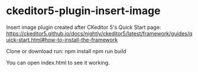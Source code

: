 # ckeditor5-plugin-insert-image
Insert image plugin created after CKeditor 5's Quick Start page:
https://ckeditor5.github.io/docs/nightly/ckeditor5/latest/framework/guides/quick-start.html#how-to-install-the-framework

Clone or download
run:
npm install
npm run build

You can open index.html to see it working.
